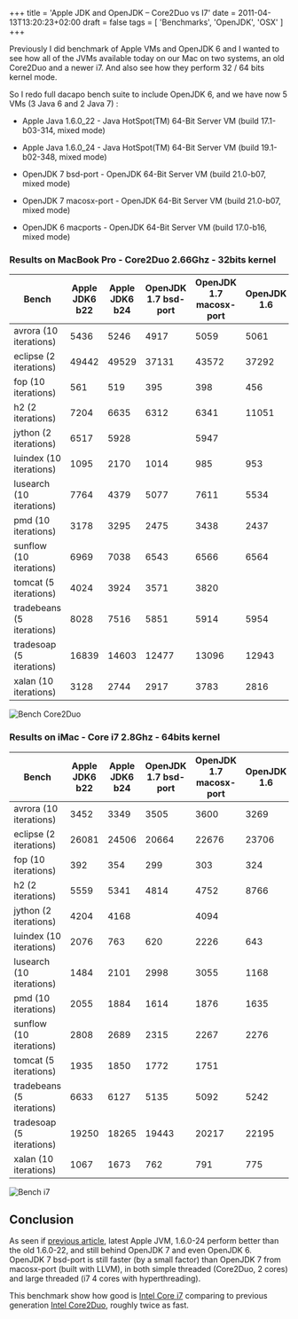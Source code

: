 +++
title = 'Apple JDK and OpenJDK – Core2Duo vs I7'
date = 2011-04-13T13:20:23+02:00
draft = false
tags = [ 'Benchmarks', 'OpenJDK', 'OSX'  ]
+++

Previously I did benchmark of Apple VMs and OpenJDK 6 and I wanted to see how all of the JVMs available today on our Mac on two systems, an old Core2Duo and a newer i7. And also see how they perform 32 / 64 bits kernel mode.

So I redo full dacapo bench suite to include OpenJDK 6, and we have now 5 VMs (3 Java 6 and 2 Java 7) :

- Apple Java 1.6.0_22 - Java HotSpot(TM) 64-Bit Server VM (build 17.1-b03-314, mixed mode)
    
- Apple Java 1.6.0_24 - Java HotSpot(TM) 64-Bit Server VM (build 19.1-b02-348, mixed mode)
    
- OpenJDK 7 bsd-port - OpenJDK 64-Bit Server VM (build 21.0-b07, mixed mode)
    
- OpenJDK 7 macosx-port - OpenJDK 64-Bit Server VM (build 21.0-b07, mixed mode)
    
- OpenJDK 6 macports - OpenJDK 64-Bit Server VM (build 17.0-b16, mixed mode)
    

### Results on MacBook Pro - Core2Duo 2.66Ghz - 32bits kernel

|Bench|Apple JDK6 b22|Apple JDK6 b24|OpenJDK 1.7 bsd-port|OpenJDK 1.7 macosx-port|OpenJDK 1.6|
|---|---|---|---|---|---|
|avrora (10 iterations)|5436|5246|4917|5059|5061|
|eclipse (2 iterations)|49442|49529|37131|43572|37292|
|fop (10 iterations)|561|519|395|398|456|
|h2 (2 iterations)|7204|6635|6312|6341|11051|
|jython (2 iterations)|6517|5928||5947||
|luindex (10 iterations)|1095|2170|1014|985|953|
|lusearch (10 iterations)|7764|4379|5077|7611|5534|
|pmd (10 iterations)|3178|3295|2475|3438|2437|
|sunflow (10 iterations)|6969|7038|6543|6566|6564|
|tomcat (5 iterations)|4024|3924|3571|3820||
|tradebeans (5 iterations)|8028|7516|5851|5914|5954|
|tradesoap (5 iterations)|16839|14603|12477|13096|12943|
|xalan (10 iterations)|3128|2744|2917|3783|2816|

![Bench Core2Duo](benchc2d.png)

### Results on iMac - Core i7 2.8Ghz - 64bits kernel

| Bench                     | Apple JDK6 b22 | Apple JDK6 b24 | OpenJDK 1.7 bsd-port | OpenJDK 1.7 macosx-port | OpenJDK 1.6 |
| ------------------------- | -------------- | -------------- | -------------------- | ----------------------- | ----------- |
| avrora (10 iterations)    | 3452           | 3349           | 3505                 | 3600                    | 3269        |
| eclipse (2 iterations)    | 26081          | 24506          | 20664                | 22676                   | 23706       |
| fop (10 iterations)       | 392            | 354            | 299                  | 303                     | 324         |
| h2 (2 iterations)         | 5559           | 5341           | 4814                 | 4752                    | 8766        |
| jython (2 iterations)     | 4204           | 4168           |                      | 4094                    |             |
| luindex (10 iterations)   | 2076           | 763            | 620                  | 2226                    | 643         |
| lusearch (10 iterations)  | 1484           | 2101           | 2998                 | 3055                    | 1168        |
| pmd (10 iterations)       | 2055           | 1884           | 1614                 | 1876                    | 1635        |
| sunflow (10 iterations)   | 2808           | 2689           | 2315                 | 2267                    | 2276        |
| tomcat (5 iterations)     | 1935           | 1850           | 1772                 | 1751                    |             |
| tradebeans (5 iterations) | 6633           | 6127           | 5135                 | 5092                    | 5242        |
| tradesoap (5 iterations)  | 19250          | 18265          | 19443                | 20217                   | 22195       |
| xalan (10 iterations)     | 1067           | 1673           | 762                  | 791                     | 775         |
![Bench i7](benchi7.png)
## Conclusion

As seen if [previous article](http://blog.hgomez.net/2011/04/16/apple-jdks-openjdk-back-to-benchs/), latest Apple JVM, 1.6.0-24 perform better than the old 1.6.0-22, and still behind OpenJDK 7 and even OpenJDK 6. OpenJDK 7 bsd-port is still faster (by a small factor) than OpenJDK 7 from macosx-port (built with LLVM), in both simple threaded (Core2Duo, 2 cores) and large threaded (i7 4 cores with hyperthreading).

This benchmark show how good is [Intel Core i7](http://ark.intel.com/Product.aspx?id=41316) comparing to previous generation [Intel Core2Duo](http://ark.intel.com/Product.aspx?id=37130&code=T9550), roughly twice as fast.